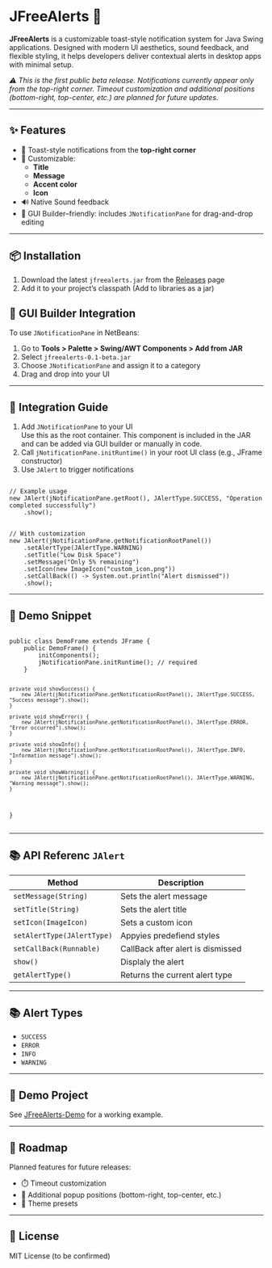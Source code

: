 <h1>JFreeAlerts 🚨</h1>
<p><strong>JFreeAlerts</strong> is a customizable toast-style notification system for Java Swing applications. Designed with modern UI aesthetics, sound feedback, and flexible styling, it helps developers deliver contextual alerts in desktop apps with minimal setup.</p>

<p><em>⚠️ This is the first public beta release. Notifications currently appear only from the top-right corner. Timeout customization and additional positions (bottom-right, top-center, etc.) are planned for future updates.</em></p>

<hr>

<h2>✨ Features</h2>
<ul>
  <li>🔔 Toast-style notifications from the <strong>top-right corner</strong></li>
  <li>🎨 Customizable:
    <ul>
      <li><strong>Title</strong></li>
      <li><strong>Message</strong></li>
      <li><strong>Accent color</strong></li>
      <li><strong>Icon</strong></li>
    </ul>
  </li>
  <li>🔊 Native Sound feedback</li>
  <li>🧩 GUI Builder–friendly: includes <code>JNotificationPane</code> for drag-and-drop editing</li>
</ul>

<hr>

<h2>📦 Installation</h2>
<ol>
  <li>Download the latest <code>jfreealerts.jar</code> from the <a href="https://github.com/yourusername/JFreeAlerts/releases">Releases</a> page</li>
  <li>Add it to your project’s classpath (Add to libraries as a jar)</li>
</ol>

## 🧩 GUI Builder Integration

To use `JNotificationPane` in NetBeans:

1. Go to **Tools > Palette > Swing/AWT Components > Add from JAR**
2. Select `jfreealerts-0.1-beta.jar`
3. Choose `JNotificationPane` and assign it to a category
4. Drag and drop into your UI

<hr>

<h2>🧩 Integration Guide</h2>
<ol>
  <li>Add <code>JNotificationPane</code> to your UI</li>
Use this as the root container. This component is included in the JAR and can be added via GUI builder or manually in code.
  <li>Call <code>jNotificationPane.initRuntime()</code> in your root UI class (e.g., JFrame constructor)</li>
  <li>Use <code>JAlert</code> to trigger notifications</li>
</ol>

<pre><code>
// Example usage
new JAlert(jNotificationPane.getRoot(), JAlertType.SUCCESS, "Operation completed successfully")
    .show();
</code></pre>

<pre><code>
// With customization
new JAlert(jNotificationPane.getNotificationRootPanel())
    .setAlertType(JAlertType.WARNING)
    .setTitle("Low Disk Space")
    .setMessage("Only 5% remaining")
    .setIcon(new ImageIcon("custom_icon.png"))
    .setCallBack(() -> System.out.println("Alert dismissed"))
    .show();
</code></pre>

<hr>
<h2>🧪 Demo Snippet</h2>
<pre><code>
public class DemoFrame extends JFrame {
    public DemoFrame() {
        initComponents();
        jNotificationPane.initRuntime(); // required
    }

    private void showSuccess() {
        new JAlert(jNotificationPane.getNotificationRootPanel(), JAlertType.SUCCESS, "Success message").show();
    }

    private void showError() {
        new JAlert(jNotificationPane.getNotificationRootPanel(), JAlertType.ERROR, "Error occurred").show();
    }

    private void showInfo() {
        new JAlert(jNotificationPane.getNotificationRootPanel(), JAlertType.INFO, "Information message").show();
    }

    private void showWarning() {
        new JAlert(jNotificationPane.getNotificationRootPanel(), JAlertType.WARNING, "Warning message").show();
    }
}
</code></pre>
<hr>
<h2>📚 API Referenc <code>JAlert</code></h2>

<table>
  <thead>
    <tr>
      <th>Method</th>
      <th>Description</th>
    </tr>
  </thead>
  <tbody>
    <tr>
      <td><code>setMessage(String)</code></td>
      <td>Sets the alert message</td>
    </tr>
    <tr>
      <td><code>setTitle(String)</code></td>
      <td>Sets the alert title</td>
    </tr>
    <tr>
      <td><code>setIcon(ImageIcon)</code></td>
      <td>Sets a custom icon</td>
    </tr>
    <tr>
      <td><code>setAlertType(JAlertType)</code></td>
      <td>Appyies predefiend styles</td>
    </tr>
    <tr>
      <td><code>setCallBack(Runnable)</code></td>
      <td>CallBack after alert is dismissed</td>
    </tr>
    <tr>
      <td><code>show()</code></td>
      <td>Displaly the alert</td>
    </tr>
    <tr>
      <td><code>getAlertType()</code></td>
      <td>Returns the current alert type</td>
    </tr>
  </tbody>
</table>
<hr>
<h2>📚 Alert Types</h2>
<ul>
  <li><code>SUCCESS</code></li>
  <li><code>ERROR</code></li>
  <li><code>INFO</code></li>
  <li><code>WARNING</code></li>
</ul>

<hr>

<h2>🧪 Demo Project</h2>
<p>See <a href="https://github.com/yourusername/JFreeAlerts-Demo">JFreeAlerts-Demo</a> for a working example.</p>

<hr>

<h2>🚧 Roadmap</h2>
Planned features for future releases:
<ul>
  <li> ⏱️ Timeout customization</li>
  <li>📍 Additional popup positions (bottom-right, top-center, etc.)</li>
  <li> 🎨 Theme presets</li>
</ul>

<hr>

<h2>📄 License</h2>
<p>MIT License (to be confirmed)</p>
